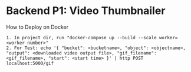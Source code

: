 Backend P1: Video Thumbnailer
===================

How to Deploy on Docker

	1. In project dir, run "docker-compose up --build --scale worker=<worker number>"
	2. For Test: echo '{ "bucket": <bucketname>, "object": <objectname>, "output": <downloaded video output file>, "gif_filename": <gif_filename>, "start": <start time> }' | http POST localhost:5000/gif
